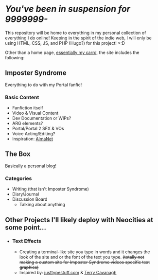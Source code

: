 
# *You've been in suspension for 9999999-*

This repository will be home to everything in my personal collection of everything I do online! Keeping in the spirit of the indie web, I will only be using HTML, CSS, JS, and PHP (Hugo?) for this project! >:D                 

Other than a home page, [essentially my carrd](https://wheatleyinabox.carrd.co/), the site includes the following:        

## Imposter Syndrome
Everything to do with my Portal fanfic!
### Basic Content
* Fanfiction itself
* Video & Visual Content
* Dev Documentation or WIPs?
* ARG elements?
* Portal/Portal 2 SFX & VOs
* Voice Acting/Editing?
* Inspiration: [AlmaNet](https://almanet.cc/)

## The Box
Basically a personal blog!
### Categories
* Writing (that isn't Imposter Syndrome)
* Diary/Journal
* Discussion Board
    * Talking about anything

## Other Projects I'll likely deploy with Neocities at some point...
* ### Text Effects
   * Creating a terminal-like site you type in words and it changes the look of the site and or the font of the text you type.
~~(totally not making a custom site for Imposter Syndrome videos specific text graphics)~~
   * Inspired by: [justtypestuff.com](https://justtypestuff.com) & [Terry Cavanagh](https://github.com/TerryCavanagh)
